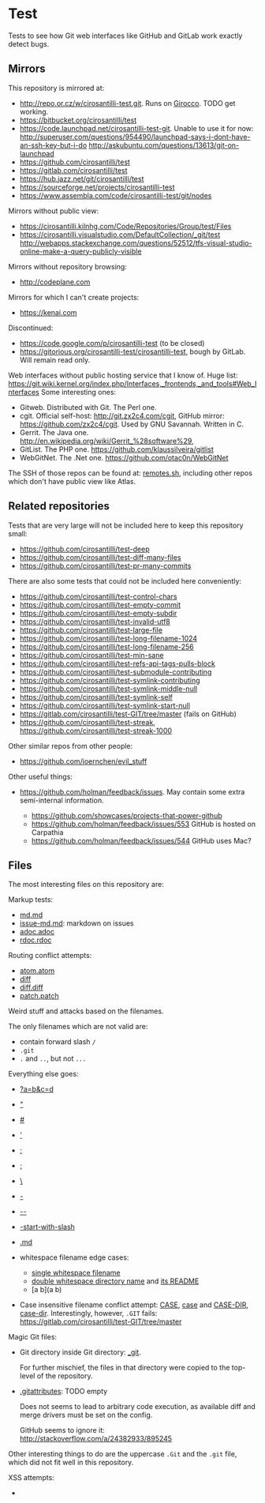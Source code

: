 # Test

Tests to see how Git web interfaces like GitHub and GitLab work exactly detect bugs.

## Mirrors

This repository is mirrored at:

- <http://repo.or.cz/w/cirosantilli-test.git>. Runs on [Girocco](http://repo.or.cz/w/girocco.git). TODO get working.
- <https://bitbucket.org/cirosantilli/test>
- <https://code.launchpad.net/cirosantilli-test-git>. Unable to use it for now: <http://superuser.com/questions/954490/launchpad-says-i-dont-have-an-ssh-key-but-i-do> <http://askubuntu.com/questions/13613/git-on-launchpad>
- <https://github.com/cirosantilli/test>
- <https://gitlab.com/cirosantilli/test>
- <https://hub.jazz.net/git/cirosantilli/test>
- <https://sourceforge.net/projects/cirosantilli-test>
- <https://www.assembla.com/code/cirosantilli-test/git/nodes>

Mirrors without public view:

- <https://cirosantilli.kilnhg.com/Code/Repositories/Group/test/Files>
- <https://cirosantilli.visualstudio.com/DefaultCollection/_git/test> <http://webapps.stackexchange.com/questions/52512/tfs-visual-studio-online-make-a-query-publicly-visible>

Mirrors without repository browsing:

- <http://codeplane.com>

Mirrors for which I can't create projects:

- <https://kenai.com>

Discontinued:

- <https://code.google.com/p/cirosantilli-test> (to be closed)
- <https://gitorious.org/cirosantilli-test/cirosantilli-test>, bough by GitLab. Will remain read only.

Web interfaces without public hosting service that I know of. Huge list: <https://git.wiki.kernel.org/index.php/Interfaces,_frontends,_and_tools#Web_Interfaces> Some interesting ones:

- Gitweb. Distributed with Git. The Perl one.
- cgit. Official self-host: <http://git.zx2c4.com/cgit>, GitHub mirror: <https://github.com/zx2c4/cgit>. Used by GNU Savannah. Written in C.
- Gerrit. The Java one. <http://en.wikipedia.org/wiki/Gerrit_%28software%29>, 
- GitList. The PHP one. <https://github.com/klaussilveira/gitlist>
- WebGitNet. The .Net one. <https://github.com/otac0n/WebGitNet>

The SSH of those repos can be found at: [remotes.sh](remotes.sh), including other repos which don't have public view like Atlas.

## Related repositories

Tests that are very large will not be included here to keep this repository small:

- <https://github.com/cirosantilli/test-deep>
- <https://github.com/cirosantilli/test-diff-many-files>
- <https://github.com/cirosantilli/test-pr-many-commits>

There are also some tests that could not be included here conveniently:

- <https://github.com/cirosantilli/test-control-chars>
- <https://github.com/cirosantilli/test-empty-commit>
- <https://github.com/cirosantilli/test-empty-subdir>
- <https://github.com/cirosantilli/test-invalid-utf8>
- <https://github.com/cirosantilli/test-large-file>
- <https://github.com/cirosantilli/test-long-filename-1024>
- <https://github.com/cirosantilli/test-long-filename-256>
- <https://github.com/cirosantilli/test-min-sane>
- <https://github.com/cirosantilli/test-refs-api-tags-pulls-block>
- <https://github.com/cirosantilli/test-submodule-contributing>
- <https://github.com/cirosantilli/test-symlink-contributing>
- <https://github.com/cirosantilli/test-symlink-middle-null>
- <https://github.com/cirosantilli/test-symlink-self>
- <https://github.com/cirosantilli/test-symlink-start-null>
- <https://gitlab.com/cirosantilli/test-GIT/tree/master> (fails on GitHub)
- <https://github.com/cirosantilli/test-streak>, <https://github.com/cirosantilli/test-streak-1000>

Other similar repos from other people:

- <https://github.com/joernchen/evil_stuff>

Other useful things:

-   <https://github.com/holman/feedback/issues>. May contain some extra semi-internal information.

    - <https://github.com/showcases/projects-that-power-github>
    - <https://github.com/holman/feedback/issues/553> GitHub is hosted on Carpathia
    - <https://github.com/holman/feedback/issues/544> GitHub uses Mac?

## Files

The most interesting files on this repository are:

Markup tests:

- [md.md](markdown.md)
- [issue-md.md](issue-markdown.md): markdown on issues
- [adoc.adoc](adoc.adoc)
- [rdoc.rdoc](rdoc.rdoc)

Routing conflict attempts:

- [atom.atom](atom.atom)
- [diff](diff)
- [diff.diff](diff.diff)
- [patch.patch](patch.patch)

Weird stuff and attacks based on the filenames.

The only filenames which are not valid are:

- contain forward slash `/`
- `.git`
- `.` and `..`, but not `...`

Everything else goes:

-   [?a=b&c=d](?a=b&c=d)

-   ["](")

-   [#](#)

-   ['](')

-   [:](:)

-   [;](;)

-   [\\](\\)

-   [-](-)

-   [--](--)

-   [-start-with-slash](-start-with-slash)

-   [\.md](\.md)

-   whitespace filename edge cases:

    - [single whitespace filename](%20)
    - [double whitespace directory name](%20%20/) and [its README](%20%20/README.md)
    - [a b](a b)

-   Case insensitive filename conflict attempt: [CASE](CASE), [case](case) and [CASE-DIR](CASE-DIR), [case-dir](case-dir). Interestingly, however, `.GIT` fails: <https://gitlab.com/cirosantilli/test-GIT/tree/master>

Magic Git files:

-   Git directory inside Git directory: [_git](_git).

    For further mischief, the files in that directory were copied to the top-level of the repository.

-   [.gitattributes](.gitattributes): TODO empty

    Does not seems to lead to arbitrary code execution, as available diff and merge drivers must be set on the config.

    GitHub seems to ignore it: <http://stackoverflow.com/a/24382933/895245>

Other interesting things to do are the uppercase `.Git` and the `.git` file, which did not fit well in this repository.

XSS attempts:

- [<script>](<script>)
- `<script src="data:text;utf8,alert('xss')">`
- [svg.svg](svg.svg), with an XSS attempt
- [sym-xss](sym-xss). It's path is an XSS attempt.

## Refs

Interesting branches and tags:

-   [`hasslash/a`](../hasslash/a): branch inside sub-directory

-   [`-r`](../-r): branch with forbidden name, and in particular one that may be used for shell injection. 

    Create manually with `cp master -- -r` and push with `git push --all`.

-   `<script>alert('xss')</script>` and `<b>a</b>`: XSS attempts

-   `tag-empty-blob`: a tag that points to a blob

-   [`a;{echo,INJECTION};{echo,RULZ};`](a;{echo,INJECTION};{echo,RULZ};): GitHub proposes a shell injection to users on a pull request under "You can also merge branches on the command line". <https://github.com/cirosantilli/test/pull/17>

-   [1970](1970): earliest possible commit with `git commit --date '@0 +0000'`

-   [future](future): commit in the far far future, on some date that does not show as 1970 on `git log`? See also: <http://stackoverflow.com/questions/19742345/what-is-the-format-for-date-parameter-of-git-commit/29289807>

-   [future-max](future-max): commit at the latest possible pushable date of `2^63 - 1`. Larger dates up to `2^64 - 2` can be committed, but not pushed.

    As of 2015-04-02, that commits will show as the fist one on the UI commit list no matter its order on the commit tree, making it a good way to drive other people mad and then later make them scold you when they understand.

## Other RMS

- `bzr`: cannot handle the path `\`. <https://bugs.launchpad.net/bzr-svn/+bug/81844>
